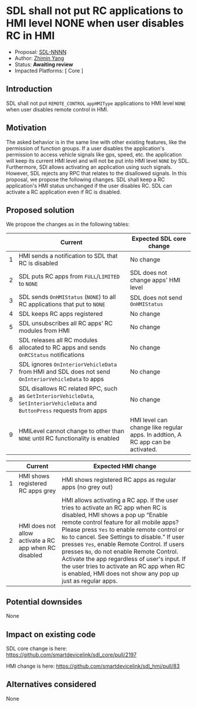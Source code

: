 # SDL shall not put RC applications to HMI level NONE when user disables RC in HMI

* Proposal: [SDL-NNNN](NNNN-keep-rc-app-hmi-level-when-disable-rc.md)
* Author: [Zhimin Yang](https://github.com/smartdevicelink/yang1070)
* Status: **Awaiting review**
* Impacted Platforms: [ Core ]

## Introduction

SDL shall not put `REMOTE_CONTROL` `appHMIType` applications to HMI level `NONE` when user disables remote control in HMI.

## Motivation
The asked behavior is in the same line with other existing features, like the permission of function groups. If a user disables the application's permission to access vehicle signals like gps, speed, etc. the application will keep its current HMI level and will not be put into HMI level `NONE` by SDL. Furthermore, SDl allows activating  an application using such signals. However, SDL rejects any RPC that relates to the disallowed signals. In this proposal, we propose the following changes. SDL shall keep a RC application's HMI status unchanged if the user disables RC. SDL can activate a RC application even if RC is disabled. 


## Proposed solution

We propose the changes as in the following tables:

  | Current | Expected SDL core change
-- | -- | --
1 | HMI sends a notification to SDL that RC is disabled | No change
2 | SDL puts RC apps from `FULL`/`LIMITED` to `NONE` | SDL does not change apps' HMI level
3 | SDL sends `OnHMIStatus` (`NONE`) to all RC applications that put to `NONE` | SDL does not send `OnHMIStatus`
4 | SDL keeps RC apps registered | No change
5 | SDL unsubscribes all RC apps’ RC modules from HMI | No change
6 | SDL releases all RC modules allocated to RC apps and sends `OnRCStatus` notifications | No change
7 | SDL ignores `OnInteriorVehicleData` from HMI and SDL does not send `OnInteriorVehicleData` to apps | No change
8 | SDL disallows RC related RPC, such as `GetInteriorVehicleData`, `SetInteriorVehicleData` and `ButtonPress` requests from apps | No change
9 | HMILevel cannot change to other than `NONE` until RC functionality is enabled | HMI level can change like regular apps. In addtion, A RC app can be activated.

  | Current | Expected HMI change
-- | -- | --
1 | HMI shows registered RC apps grey | HMI shows registered RC apps as regular apps (no grey out)
2 | HMI does not allow activate a RC app when RC disabled | HMI allows activating a RC app. If the user tries to activate an RC app when RC is disabled, HMI shows a pop up “Enable remote control feature for all mobile apps? Please press `Yes` to enable remote control or `No` to cancel. See Settings to disable.” If user presses `Yes`, enable Remote Control. If users presses `No`, do not enable Remote Control. Activate the app regardless of user's input. If the user tries to activate an RC app when RC is enabled, HMI does not show any pop up just as regular apps.

## Potential downsides
None

## Impact on existing code

SDL core change is here:  https://github.com/smartdevicelink/sdl_core/pull/2197

HMI change is here:       https://github.com/smartdevicelink/sdl_hmi/pull/83

## Alternatives considered
None


